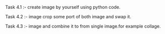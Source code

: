 Task 4.1 :- create image by yourself using python code.



Task 4.2 :- image crop some port of both image and swap it.



Task 4.3 :- image and combine it to from single image.for example collage.
